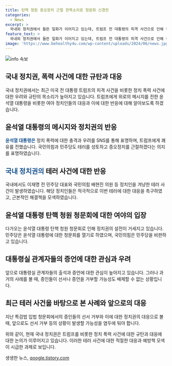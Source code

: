 ```yaml
---
title: 탄핵 청원 증오정치 근절 한목소리로 청문회 신경전
categories:
  - News
excerpt: >
  국내외 정치권에서 들뜬 일화가 이어지고 있는데, 트럼프 전 대통령의 피격 사건으로 인해 국내 정치인들도 규탄의 목소리를 냈습니다. 윤석열 대통령은 SNS를 통해 트럼프 전 대통령에게 위로의 메시지를 전하며 국내에서도 증오정치를 근절하겠다는 뜻을 밝혔습니다. 이어 이재명 전 민주당 대표와 국민의힘 안철수 의원도 정치폭력에 대한 강력한 대응을 촉구했습니다. 하지만 이번 주 금요일로 예정된 윤 대통령 탄핵 청원 청문회가 예정된 상황에서 여야 간의 갈등은 이어지고 있습니다.
feature_text: >
  국내외 정치권에서 들뜬 일화가 이어지고 있는데, 트럼프 전 대통령의 피격 사건으로 인해 국내 정치인들도 규탄의 목소리를 냈습니다. 윤석열 대통령은 SNS를 통해 트럼프 전 대통령에게 위로의 메시지를 전하며 국내에서도 증오정치를 근절하겠다는 뜻을 밝혔습니다. 이어 이재명 전 민주당 대표와 국민의힘 안철수 의원도 정치폭력에 대한 강력한 대응을 촉구했습니다. 하지만 이번 주 금요일로 예정된 윤 대통령 탄핵 청원 청문회가 예정된 상황에서 여야 간의 갈등은 이어지고 있습니다.
image: 'https://www.behealthy4u.com/wp-content/uploads/2024/06/news.jpg'
---
```


<p><img src="https://www.behealthy4u.com/wp-content/uploads/2024/06/news.jpg" alt="info 속보" /></p>

<h2>국내 정치권, 폭력 사건에 대한 규탄과 대응</h2>

<p>국내 정치권에서는 최근 미국 전 대통령 트럼프의 피격 사건을 비롯한 정치 폭력 사건에 대한 우려와 규탄의 목소리가 높아지고 있습니다. 트럼프에게 위로의 메시지를 전한 윤석열 대통령을 비롯한 여야 정치인들의 대응과 이에 대한 반응에 대해 알아보도록 하겠습니다.</p>

<p data-ke-size="size16"></p>

<h2>윤석열 대통령의 메시지와 정치권의 반응</h2>

<p><b><span style="color: #1a5490;">윤석열 대통령은</span></b> 정치 폭력에 대한 충격과 우려를 SNS를 통해 표명하며, 트럼프에게 쾌유를 전했습니다. 국민의힘과 민주당도 테러를 성토하고 증오정치를 근절하겠다는 의지를 표명하였습니다.</p>

<p data-ke-size="size16"></p>

<h2><b><span style="color: #1a5490;">국내 정치권의</span></b> 테러 사건에 대한 반응</h2>

<p>국내에서도 이재명 전 민주당 대표와 국민의힘 배현진 의원 등 정치인을 겨냥한 테러 사건이 발생하였습니다. 해당 정치인들은 적극적으로 이번 테러에 대한 대응을 촉구하였고, 근본적인 해결책을 모색하였습니다.</p>

<p data-ke-size="size16"></p>

<h2>윤석열 대통령 탄핵 청원 청문회에 대한 여야의 입장</h2>

<p>다가오는 윤석열 대통령 탄핵 청원 청문회로 인해 정치권의 설전이 거세지고 있습니다. 민주당은 윤석열 대통령에 대한 청문회를 열기로 하였으며, 국민의힘은 민주당을 비판하고 있습니다.</p>

<p data-ke-size="size16"></p>

<h2>대통령실 관계자들의 증언에 대한 관심과 우려</h2>

<p>앞으로 대통령실 관계자들의 출석과 증언에 대한 관심이 높아지고 있습니다. 그러나 과거의 사례를 볼 때, 증인들이 선서나 증언을 거부할 가능성도 배제할 수 없는 상황입니다.</p>

<p data-ke-size="size16"></p>

<h2>최근 테러 사건을 바탕으로 본 사례와 앞으로의 대응</h2>

<p>지난 특검법 입법 청문회에서의 증인들의 선서 거부와 이에 대한 정치권의 대응으로 볼 때, 앞으로도 선서 거부 등의 상황이 발생할 가능성을 염두에 둬야 합니다. </p>

<p data-ke-size="size16"></p>

<p>위와 같이, 현재 국내 정치권은 트럼프를 비롯한 정치 폭력 사건에 대한 규탄과 대응에 대한 논의가 이루어지고 있습니다. 이러한 테러 사건에 대한 적절한 대응과 예방책 모색이 시급한 과제로 보입니다.</p>
생생한 뉴스, <a href="https://qoogle.tistory.com" rel="dofollow">qoogle.tistory.com</a>


